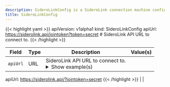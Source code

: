```yaml
---
description: SideroLinkConfig is a SideroLink connection machine configuration document.
title: SideroLinkConfig
---
```


<!-- markdownlint-disable -->









{{< highlight yaml >}}
apiVersion: v1alpha1
kind: SideroLinkConfig
apiUrl: https://siderolink.api/jointoken?token=secret # SideroLink API URL to connect to.
{{< /highlight >}}


| Field | Type | Description | Value(s) |
|-------|------|-------------|----------|
|`apiUrl` |URL |SideroLink API URL to connect to. <details><summary>Show example(s)</summary>{{< highlight yaml >}}
apiUrl: https://siderolink.api/?jointoken=secret
{{< /highlight >}}</details> | |






